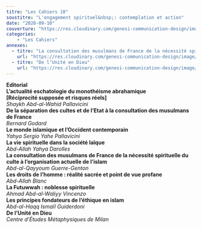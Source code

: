 ```yaml
---
titre: "Les Cahiers 10"
soustitre: "L'engagement spirituel&nbsp;: contemplation et action"
date: "2020-09-10"
couverture: "https://res.cloudinary.com/genesi-communication-design/image/upload/v1606125409/ihei/couvertures/c10_id4ax7.jpg"
categories:
    - "Les Cahiers"
annexes:
  - titre: "La consultation des musulmans de France de la nécessité spirituelle du culte à l’organisation actuelle de l’islam"
    url: "https://res.cloudinary.com/genesi-communication-design/image/upload/v1606736137/ihei/PDF/Les%20Cahiers/Les%20Cahiers%2010/La-consultation_sdxs3f.pdf"
  - titre: "De l’Unité en Dieu"
    url: "https://res.cloudinary.com/genesi-communication-design/image/upload/v1606736137/ihei/PDF/Les%20Cahiers/Les%20Cahiers%2010/De-l-Unite-en-Dieu_hvldsn.pdf"
---
```


**Editorial**</br>
**L’actualité eschatologie du monothéisme abrahamique**</br>
**[Réciprocité supposée et risques réels]**</br>
*Shaykh Abd-al-Wahid Pallavicini*</br>
**De la séparation des cultes et de l’Etat à la consultation des musulmans de France**</br>
*Bernard Godard*</br>
**Le monde islamique et l’Occident contemporain**</br>
*Yahya Sergio Yahe Pallavicini*</br>
**La vie spirituelle dans la société laïque**</br>
*Abd-Allah Yahya Darolles*</br>
**La consultation des musulmans de France de la nécessité spirituelle du culte à l’organisation actuelle de l’islam**</br>
*Abd-al-Qayyoum Guerre-Genton*</br>
**Les droits de l’homme&nbsp;: réalité sacrée et point de vue profane**</br>
*Abd-Allah Blanc*</br>
**La Futuwwah&nbsp;: noblesse spirituelle**</br>
*Ahmad Abd-al-Waliyy Vincenzo*</br>
**Les principes fondateurs de l’éthique en islam**</br>
*Abd-al-Haqq Ismaïl Guiderdoni*</br>
**De l’Unité en Dieu**</br>
*Centre d’Études Métaphysiques de Milan*</br>
